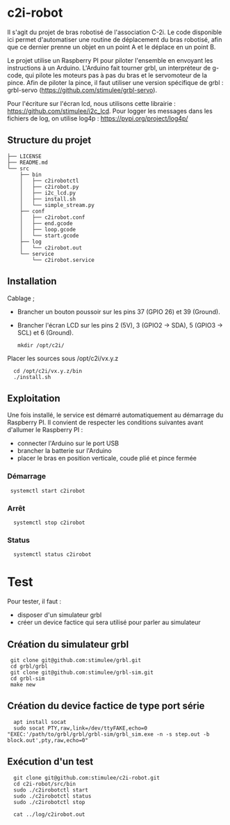 # c2i-robot

Il s'agit du projet de bras robotisé de l'association C-2i. Le code disponible ici permet d'automatiser une routine de déplacement du bras robotisé, afin que ce dernier prenne un objet en un point A et le déplace en un point B.

Le projet utilise un Raspberry PI pour piloter l'ensemble en envoyant les instructions à un Arduino. L'Arduino fait tourner grbl, un interpréteur de g-code, qui pilote les moteurs pas à pas du bras et le servomoteur de la pince. Afin de piloter la pince, il faut utiliser une version spécifique de grbl : grbl-servo (https://github.com/stimulee/grbl-servo).

Pour l'écriture sur l'écran lcd, nous utilisons cette librairie : https://github.com/stimulee/i2c_lcd.
Pour logger les messages dans les fichiers de log, on utilise log4p : https://pypi.org/project/log4p/


## Structure du projet

    ├── LICENSE
    ├── README.md
    └── src
        ├── bin
        │   ├── c2irobotctl
        │   ├── c2irobot.py
        │   ├── i2c_lcd.py
        │   ├── install.sh
        │   └── simple_stream.py
        ├── conf
        │   ├── c2irobot.conf
        │   ├── end.gcode
        │   ├── loop.gcode
        │   └── start.gcode
        ├── log
        │   └── c2irobot.out
        └── service
            └── c2irobot.service


## Installation

Cablage ;
- Brancher un bouton poussoir sur les pins 37 (GPIO 26)  et 39 (Ground).
- Brancher l'écran LCD sur les pins 2 (5V), 3 (GPIO2 -> SDA), 5 (GPIO3 -> SCL) et 6 (Ground).

      mkdir /opt/c2i/

Placer les sources sous /opt/c2i/vx.y.z

      cd /opt/c2i/vx.y.z/bin
      ./install.sh

## Exploitation

Une fois installé, le service est démarré automatiquement au démarrage du Raspberry PI. Il convient de respecter les conditions suivantes avant d'allumer le Raspberry PI :
- connecter l'Arduino sur le port USB
- brancher la batterie sur l'Arduino
- placer le bras en position verticale, coude plié et pince fermée


### Démarrage

     systemctl start c2irobot

### Arrêt

      systemctl stop c2irobot

### Status

      systemctl status c2irobot

# Test

Pour tester, il faut :
- disposer d'un simulateur grbl
- créer un device factice qui sera utilisé pour parler au simulateur

## Création du simulateur grbl

     git clone git@github.com:stimulee/grbl.git
     cd grbl/grbl
     git clone git@github.com:stimulee/grbl-sim.git
     cd grbl-sim
     make new

## Création du device factice de type port série

      apt install socat
      sudo socat PTY,raw,link=/dev/ttyFAKE,echo=0 "EXEC:'/path/to/grbl/grbl/grbl-sim/grbl_sim.exe -n -s step.out -b block.out',pty,raw,echo=0"

## Exécution d'un test

      git clone git@github.com:stimulee/c2i-robot.git
      cd c2i-robot/src/bin
      sudo ./c2irobotctl start
      sudo ./c2irobotctl status
      sudo ./c2irobotctl stop

      cat ../log/c2irobot.out
